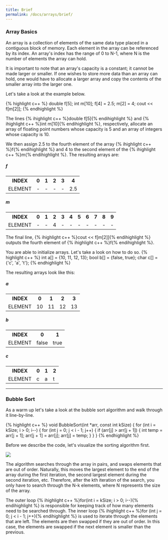 ```yaml
---
title: Brief
permalink: /docs/arrays/brief/
---
```


### Array Basics
An array is a collection of elements of the same data type placed in a contiguous block of memory. Each element in the array can be referenced by its index. An array's index has the range of 0 to N-1, where N is the number of elements the array can hold.  

It is important to note that an array's capacity is a constant; it cannot be made larger or smaller. If one wishes to store more data than an array can hold, one would have to allocate a larger array and copy the contents of the smaller array into the larger one.  

Let's take a look at the example below.

{% highlight c++ %}
double f[5];
int m[10];
f[4] = 2.5;
m[2] = 4;
cout << f[m[2]];
{% endhighlight %}

The lines {% ihighlight c++ %}double f[5]{% endihighlight %} and {% ihighlight c++ %}int m[10]{% endihighlight %}, respectively, allocate an array of floating point numbers whose capacity is 5 and an array of integers whose capacity is 10.

We then assign 2.5 to the fourth element of the array {% ihighlight c++ %}f{% endihighlight %} and 4 to the second element of the {% ihighlight c++ %}m{% endihighlight %}. The resulting arrays are:  

##### f
<table>
  <tr>
    <th>INDEX</th>
    <th>0</th>
    <th>1</th>
    <th>2</th>
    <th>3</th>
    <th>4</th>
  </tr>
  <tr>
    <td>ELEMENT</td>
    <td>-</td>
    <td>-</td>
    <td>-</td>
    <td>-</td>
    <td>2.5</td>
  </tr>
</table>

##### m
<table>
  <tr>
    <th>INDEX</th>
    <th>0</th>
    <th>1</th>
    <th>2</th>
    <th>3</th>
    <th>4</th>
    <th>5</th>
    <th>6</th>
    <th>7</th>
    <th>8</th>
    <th>9</th>
  </tr>
  <tr>
    <td>ELEMENT</td>
    <td>-</td>
    <td>-</td>
    <td>4</td>
    <td>-</td>
    <td>-</td>
    <td>-</td>
    <td>-</td>
    <td>-</td>
    <td>-</td>
    <td>-</td>
  </tr>
</table>

The final line, {% ihighlight c++ %}cout << f[m[2]]{% endihighlight %} outputs the fourth element of {% ihighlight c++ %}f{% endihighlight %}.  

You are able to initialize arrays. Let's take a look on how to do so.
{% highlight c++ %}
int a[] = {10, 11, 12, 13};
bool b[] = {false, true};
char c[] = {'c', 'a', 't'};
{% endhighlight %}

The resulting arrays look like this:

##### a
<table>
  <tr>
    <th>INDEX</th>
    <th>0</th>
    <th>1</th>
    <th>2</th>
    <th>3</th>
  </tr>
  <tr>
    <td>ELEMENT</td>
    <td>10</td>
    <td>11</td>
    <td>12</td>
    <td>13</td>
  </tr>
</table>

##### b
<table>
  <tr>
    <th>INDEX</th>
    <th>0</th>
    <th>1</th>
  </tr>
  <tr>
    <td>ELEMENT</td>
    <td>false</td>
    <td>true</td>
  </tr>
</table>


##### c
<table>
  <tr>
    <th>INDEX</th>
    <th>0</th>
    <th>1</th>
    <th>2</th>
  </tr>
  <tr>
    <td>ELEMENT</td>
    <td>c</td>
    <td>a</td>
    <td>t</td>
  </tr>
</table>

---

### Bubble Sort 
As a warm up let's take a look at the bubble sort algorithm and walk through it line-by-line.

{% highlight c++ %}
void BubbleSort(int *arr, const int kSize) {
    for (int i = kSize; i > 0; i--) {
        for (int j = 0; j < i - 1; j++) {
            if (arr[j] > arr[j + 1]) {
                int temp = arr[j + 1];
                arr[j + 1] = arr[j];
                arr[j] = temp;
            }
        }
    }
{% endhighlight %}

Before we describe the code, let's visualize the sorting algorithm first.
<div class="image">
    <a href="{{ "/img/bubble.gif" | prepend: site.baseurl }}"><img src="{{ "/img/bubble.gif" | prepend: site.baseurl }}" class="center"></a>
</div>

The algorithm searches through the array in pairs, and swaps elements that are out of order. Naturally, this moves the largest element to the end of the array during the first iteration, the second largest element during the second iteration, etc. Therefore, after the kth iteration of the search, you only have to search through the N-k elements, where N represents the size of the array.

The outer loop {% ihighlight c++ %}for(int i = kSize; i > 0; i--){% endihighlight %} is responsible for keeping track of how many elements need to be searched through. The inner loop {% ihighlight c++ %}for (int j = 0; j < i - 1; j++){% endihighlight %} is used to iterate through the elements that are left. The elements are then swapped if they are out of order. In this case, the elements are swapped if the next element is smaller than the previous.

